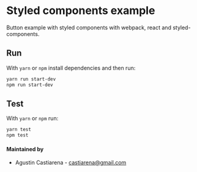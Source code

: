 # Styled components example

Button example with styled components with
webpack, react and styled-components.

## Run

With `yarn` or `npm` install dependencies and then run:


```sh
yarn run start-dev
npm run start-dev
```

## Test

With `yarn` or `npm` run:

```sh
yarn test
npm test
```

#### Maintained by
 - Agustin Castiarena - [castiarena@gmail.com](mailto:castiarena@gmail.com)